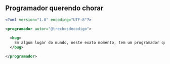 ## Programador querendo chorar

```xml
<?xml version="1.0" encoding="UTF-8"?>

<programador autor="@trechosdecodigo">
   
  <bug>
    Em algum lugar do mundo, neste exato momento, tem um programador querendo chorar por causa de um bug,
  </bug>

</programador>
```